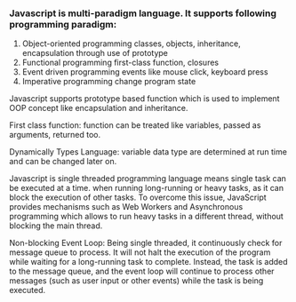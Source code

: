 ### Javascript is multi-paradigm language. It supports following programming paradigm:
1. Object-oriented programming
    classes, objects, inheritance, encapsulation through use of prototype
2. Functional programming
    first-class function, closures
3. Event driven programming
    events like mouse click, keyboard press
4. Imperative programming
    change program state

Javascript supports prototype based function which is used to implement OOP concept like encapsulation and inheritance.

First class function: function can be treated like variables, passed as arguments, returned too.

Dynamically Types Language: variable data type are determined at run time and can be changed later on.

Javascript is single threaded programming language means single task can be executed at a time. when running long-running or heavy tasks, as it can block the execution of other tasks. To overcome this issue, JavaScript provides mechanisms such as Web Workers and Asynchronous programming which allows to run heavy tasks in a different thread, without blocking the main thread.

Non-blocking Event Loop: Being single threaded, it continuously check for message queue to process. It will not halt the execution of the program while waiting for a long-running task to complete. Instead, the task is added to the message queue, and the event loop will continue to process other messages (such as user input or other events) while the task is being executed.